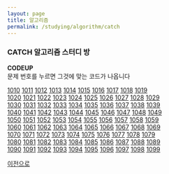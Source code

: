 ```yaml
---
layout: page
title: 알고리즘
permalink: /studying/algorithm/catch
---
```



### CATCH 알고리즘 스터디 방
**CODEUP**  
문제 번호를 누르면 그것에 맞는 코드가 나옵니다  

[1010](https://namhyo01.github.io/studying/algorithm/catch/1010)  [1011](https://namhyo01.github.io/studying/algorithm/catch/1011)  [1012](https://namhyo01.github.io/studying/algorithm/catch/1012)  [1013](https://namhyo01.github.io/studying/algorithm/catch/1013)  [1014](https://namhyo01.github.io/studying/algorithm/catch/1014)  [1015](https://namhyo01.github.io/studying/algorithm/catch/1015)  [1016](https://namhyo01.github.io/studying/algorithm/catch/1016)  [1017](https://namhyo01.github.io/studying/algorithm/catch/1017)  [1018](https://namhyo01.github.io/studying/algorithm/catch/1018)  [1019](https://namhyo01.github.io/studying/algorithm/catch/1019)  
[1020](https://namhyo01.github.io/studying/algorithm/catch/1020)  [1021](https://namhyo01.github.io/studying/algorithm/catch/1021)  [1022](https://namhyo01.github.io/studying/algorithm/catch/1022)  [1023](https://namhyo01.github.io/studying/algorithm/catch/1023)  [1024](https://namhyo01.github.io/studying/algorithm/catch/1024)  [1025](https://namhyo01.github.io/studying/algorithm/catch/1025)  [1026](https://namhyo01.github.io/studying/algorithm/catch/1026)  [1027](https://namhyo01.github.io/studying/algorithm/catch/1027)  [1028](https://namhyo01.github.io/studying/algorithm/catch/1028)  [1029](https://namhyo01.github.io/studying/algorithm/catch/1029)  
[1030](https://namhyo01.github.io/studying/algorithm/catch/1030)  [1031](https://namhyo01.github.io/studying/algorithm/catch/1031)  [1032](https://namhyo01.github.io/studying/algorithm/catch/1032)  [1033](https://namhyo01.github.io/studying/algorithm/catch/1033)  [1034](https://namhyo01.github.io/studying/algorithm/catch/1034)  [1035](https://namhyo01.github.io/studying/algorithm/catch/1035)  [1036](https://namhyo01.github.io/studying/algorithm/catch/1036)  [1037](https://namhyo01.github.io/studying/algorithm/catch/1037)  [1038](https://namhyo01.github.io/studying/algorithm/catch/1038)  [1039](https://namhyo01.github.io/studying/algorithm/catch/1039)  
[1040](https://namhyo01.github.io/studying/algorithm/catch/1040)  [1041](https://namhyo01.github.io/studying/algorithm/catch/1041)  [1042](https://namhyo01.github.io/studying/algorithm/catch/1042)  [1043](https://namhyo01.github.io/studying/algorithm/catch/1043)  [1044](https://namhyo01.github.io/studying/algorithm/catch/1044)  [1045](https://namhyo01.github.io/studying/algorithm/catch/1045)  [1046](https://namhyo01.github.io/studying/algorithm/catch/1046)  [1047](https://namhyo01.github.io/studying/algorithm/catch/1047)  [1048](https://namhyo01.github.io/studying/algorithm/catch/1048)  [1049](https://namhyo01.github.io/studying/algorithm/catch/1049)  
[1050](https://namhyo01.github.io/studying/algorithm/catch/1050)  [1051](https://namhyo01.github.io/studying/algorithm/catch/1051)  [1052](https://namhyo01.github.io/studying/algorithm/catch/1052)  [1053](https://namhyo01.github.io/studying/algorithm/catch/1053)  [1054](https://namhyo01.github.io/studying/algorithm/catch/1054)  [1055](https://namhyo01.github.io/studying/algorithm/catch/1055)  [1056](https://namhyo01.github.io/studying/algorithm/catch/1056)  [1057](https://namhyo01.github.io/studying/algorithm/catch/1057)  [1058](https://namhyo01.github.io/studying/algorithm/catch/1058)  [1059](https://namhyo01.github.io/studying/algorithm/catch/1059)  
[1060](https://namhyo01.github.io/studying/algorithm/catch/1060)  [1061](https://namhyo01.github.io/studying/algorithm/catch/1061)  [1062](https://namhyo01.github.io/studying/algorithm/catch/1062)  [1063](https://namhyo01.github.io/studying/algorithm/catch/1063)  [1064](https://namhyo01.github.io/studying/algorithm/catch/1064)  [1065](https://namhyo01.github.io/studying/algorithm/catch/1065)  [1066](https://namhyo01.github.io/studying/algorithm/catch/1066)  [1067](https://namhyo01.github.io/studying/algorithm/catch/1067)  [1068](https://namhyo01.github.io/studying/algorithm/catch/1068)  [1069](https://namhyo01.github.io/studying/algorithm/catch/1069)  
[1070](https://namhyo01.github.io/studying/algorithm/catch/1070)  [1071](https://namhyo01.github.io/studying/algorithm/catch/1071)  [1072](https://namhyo01.github.io/studying/algorithm/catch/1072)  [1073](https://namhyo01.github.io/studying/algorithm/catch/1073)  [1074](https://namhyo01.github.io/studying/algorithm/catch/1074)  [1075](https://namhyo01.github.io/studying/algorithm/catch/1075)  [1076](https://namhyo01.github.io/studying/algorithm/catch/1076)  [1077](https://namhyo01.github.io/studying/algorithm/catch/1077)  [1078](https://namhyo01.github.io/studying/algorithm/catch/1078)  [1079](https://namhyo01.github.io/studying/algorithm/catch/1079)  
[1080](https://namhyo01.github.io/studying/algorithm/catch/1080)  [1081](https://namhyo01.github.io/studying/algorithm/catch/1081)  [1082](https://namhyo01.github.io/studying/algorithm/catch/1082)  [1083](https://namhyo01.github.io/studying/algorithm/catch/1083)  [1084](https://namhyo01.github.io/studying/algorithm/catch/1084)  [1085](https://namhyo01.github.io/studying/algorithm/catch/1085)  [1086](https://namhyo01.github.io/studying/algorithm/catch/1086)  [1087](https://namhyo01.github.io/studying/algorithm/catch/1087)  [1088](https://namhyo01.github.io/studying/algorithm/catch/1088)  [1089](https://namhyo01.github.io/studying/algorithm/catch/1089)  
[1090](https://namhyo01.github.io/studying/algorithm/catch/1090)  [1091](https://namhyo01.github.io/studying/algorithm/catch/1091)  [1092](https://namhyo01.github.io/studying/algorithm/catch/1092)  [1093](https://namhyo01.github.io/studying/algorithm/catch/1093)  [1094](https://namhyo01.github.io/studying/algorithm/catch/1094)  [1095](https://namhyo01.github.io/studying/algorithm/catch/1095)  [1096](https://namhyo01.github.io/studying/algorithm/catch/1096)  [1097](https://namhyo01.github.io/studying/algorithm/catch/1097)  [1098](https://namhyo01.github.io/studying/algorithm/catch/1098)  [1099](https://namhyo01.github.io/studying/algorithm/catch/1099)  
 


[이전으로](https://namhyo01.github.io/studying/algorithm)
